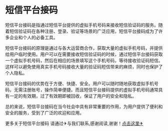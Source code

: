 # 短信平台接码

短信平台接码是指通过短信平台提供的虚拟手机号码来接收短信验证码的服务。随着短信验证码在各种注册、登录、验证等场景的广泛应用，短信平台接码成为了许多企业和个人的必备工具。

短信平台接码的原理是通过与各大运营商合作，获取大量的虚拟手机号码，并提供给用户临时使用。用户可以在需要接收短信验证码的时候，通过短信平台接码获取一个虚拟手机号码，然后在相应的场景填写这个手机号码，等待接收验证码短信。这样可以避免使用真实手机号码接收大量的验证码短信带来的麻烦，同时也保护了个人隐私。

短信平台接码的优势在于方便、快捷、安全。用户可以随时随地获取虚拟手机号码，无需注册账号，操作简单便捷。而且短信平台接码提供的虚拟手机号码通常具有一定的有效期，过了有效期即被回收，保证了用户的安全和隐私。

总的来说，短信平台接码在当今社会中具有非常重要的作用，为用户提供了便利和安全的服务，受到了广泛的欢迎和应用。

更多关于短信平台接码 请通过✈与我们联系,感谢阅读,谢谢！[点击这里✈](https://t.me/pt99bot)